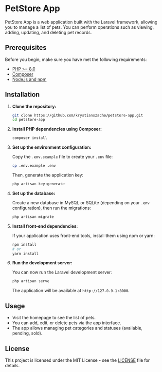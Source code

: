 
# PetStore App

PetStore App is a web application built with the Laravel framework, allowing you to manage a list of pets. You can perform operations such as viewing, adding, updating, and deleting pet records.

## Prerequisites

Before you begin, make sure you have met the following requirements:

- [PHP >= 8.0](https://www.php.net/)
- [Composer](https://getcomposer.org/)
- [Node.js and npm](https://nodejs.org/en/)

## Installation

1. **Clone the repository:**

   ```bash
   git clone https://github.com/krystianszacho/petstore-app.git
   cd petstore-app
   ```

2. **Install PHP dependencies using Composer:**

   ```bash
   composer install
   ```

3. **Set up the environment configuration:**

   Copy the `.env.example` file to create your `.env` file:

   ```bash
   cp .env.example .env
   ```

   Then, generate the application key:

   ```bash
   php artisan key:generate
   ```

4. **Set up the database:**

   Create a new database in MySQL or SQLite (depending on your `.env` configuration), then run the migrations:

   ```bash
   php artisan migrate
   ```

5. **Install front-end dependencies:**

   If your application uses front-end tools, install them using npm or yarn:

   ```bash
   npm install
   # or
   yarn install
   ```

6. **Run the development server:**

   You can now run the Laravel development server:

   ```bash
   php artisan serve
   ```

   The application will be available at `http://127.0.0.1:8000`.

## Usage

- Visit the homepage to see the list of pets.
- You can add, edit, or delete pets via the app interface.
- The app allows managing pet categories and statuses (available, pending, sold).

## License

This project is licensed under the MIT License - see the [LICENSE](LICENSE) file for details.
